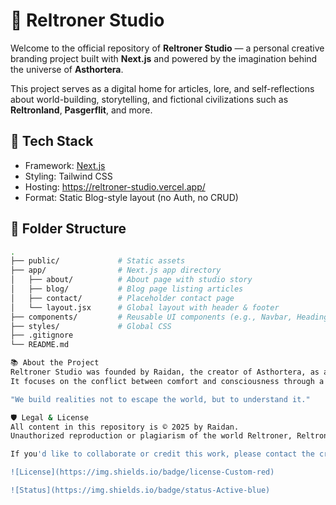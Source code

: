 # 🌌 Reltroner Studio

Welcome to the official repository of **Reltroner Studio** — a personal creative branding project built with **Next.js** and powered by the imagination behind the universe of **Asthortera**.

This project serves as a digital home for articles, lore, and self-reflections about world-building, storytelling, and fictional civilizations such as **Reltronland**, **Pasgerflit**, and more.

## 🚀 Tech Stack

- Framework: [Next.js](https://nextjs.org/)
- Styling: Tailwind CSS
- Hosting: https://reltroner-studio.vercel.app/
- Format: Static Blog-style layout (no Auth, no CRUD)

## 📁 Folder Structure

```bash
.
├── public/             # Static assets
├── app/                # Next.js app directory
│   ├── about/          # About page with studio story
│   ├── blog/           # Blog page listing articles
│   ├── contact/        # Placeholder contact page
│   └── layout.jsx      # Global layout with header & footer
├── components/         # Reusable UI components (e.g., Navbar, Heading)
├── styles/             # Global CSS
├── .gitignore
└── README.md

📚 About the Project
Reltroner Studio was founded by Raidan, the creator of Asthortera, as a hub for creative expression and fictional storytelling.
It focuses on the conflict between comfort and consciousness through a narrative lens.

"We build realities not to escape the world, but to understand it."

🛡️ Legal & License
All content in this repository is © 2025 by Raidan.
Unauthorized reproduction or plagiarism of the world Reltroner, Reltronland, or any related content is strictly prohibited.

If you'd like to collaborate or credit this work, please contact the creator first.

![License](https://img.shields.io/badge/license-Custom-red)

![Status](https://img.shields.io/badge/status-Active-blue)


